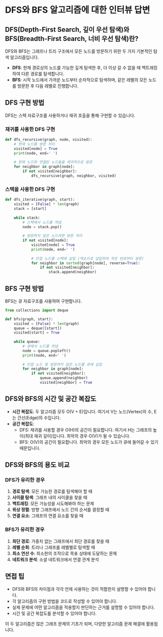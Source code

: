 # DFS와 BFS 알고리즘에 대한 인터뷰 답변

## DFS(Depth-First Search, 깊이 우선 탐색)와 BFS(Breadth-First Search, 너비 우선 탐색)란?
DFS와 BFS는 그래프나 트리 구조에서 모든 노드를 방문하기 위한 두 가지 기본적인 탐색 알고리즘입니다.

- **DFS**: 현재 경로상의 노드를 가능한 깊게 탐색한 후, 더 이상 갈 수 없을 때 백트래킹하여 다른 경로를 탐색합니다.
- **BFS**: 시작 노드에서 가까운 노드부터 순차적으로 탐색하며, 같은 레벨의 모든 노드를 방문한 후 다음 레벨로 진행합니다.

## DFS 구현 방법
DFS는 스택 자료구조를 사용하거나 재귀 호출을 통해 구현할 수 있습니다.

### 재귀를 사용한 DFS 구현
```python
def dfs_recursive(graph, node, visited):
    # 현재 노드를 방문 처리
    visited[node] = True
    print(node, end=' ')
    
    # 현재 노드와 연결된 노드들을 재귀적으로 방문
    for neighbor in graph[node]:
        if not visited[neighbor]:
            dfs_recursive(graph, neighbor, visited)
```

### 스택을 사용한 DFS 구현
```python
def dfs_iterative(graph, start):
    visited = [False] * len(graph)
    stack = [start]
    
    while stack:
        # 스택에서 노드를 꺼냄
        node = stack.pop()
        
        # 방문하지 않은 노드라면 방문 처리
        if not visited[node]:
            visited[node] = True
            print(node, end=' ')
            
            # 인접 노드를 스택에 삽입 (역순으로 삽입하여 작은 번호부터 방문)
            for neighbor in sorted(graph[node], reverse=True):
                if not visited[neighbor]:
                    stack.append(neighbor)
```

## BFS 구현 방법
BFS는 큐 자료구조를 사용하여 구현합니다.

```python
from collections import deque

def bfs(graph, start):
    visited = [False] * len(graph)
    queue = deque([start])
    visited[start] = True
    
    while queue:
        # 큐에서 노드를 꺼냄
        node = queue.popleft()
        print(node, end=' ')
        
        # 인접 노드 중 방문하지 않은 노드를 큐에 삽입
        for neighbor in graph[node]:
            if not visited[neighbor]:
                queue.append(neighbor)
                visited[neighbor] = True
```

## DFS와 BFS의 시간 및 공간 복잡도
- **시간 복잡도**: 두 알고리즘 모두 O(V + E)입니다. 여기서 V는 노드(Vertex)의 수, E는 간선(Edge)의 수입니다.
- **공간 복잡도**:
  - DFS: 재귀를 사용할 경우 O(H)의 공간이 필요합니다. 여기서 H는 그래프의 높이(최대 재귀 깊이)입니다. 최악의 경우 O(V)가 될 수 있습니다.
  - BFS: O(V)의 공간이 필요합니다. 최악의 경우 모든 노드가 큐에 들어갈 수 있기 때문입니다.

## DFS와 BFS의 용도 비교

### DFS가 유리한 경우
1. **경로 탐색**: 모든 가능한 경로를 탐색해야 할 때
2. **사이클 탐색**: 그래프 내의 사이클을 찾을 때
3. **백트래킹**: 모든 가능성을 시도해봐야 하는 문제
4. **위상 정렬**: 방향 그래프에서 노드 간의 순서를 결정할 때
5. **연결 요소**: 그래프의 연결 요소를 찾을 때

### BFS가 유리한 경우
1. **최단 경로**: 가중치 없는 그래프에서 최단 경로를 찾을 때
2. **레벨 순회**: 트리나 그래프를 레벨별로 탐색할 때
3. **최소 연산 수**: 최소한의 조작으로 목표 상태에 도달하는 문제
4. **네트워크 분석**: 소셜 네트워크에서 연결 관계 분석

## 면접 팁
- DFS와 BFS의 차이점과 각각 언제 사용하는 것이 적합한지 설명할 수 있어야 합니다.
- 각 알고리즘의 구현 방법을 코드로 작성할 수 있어야 합니다.
- 실제 문제에 어떤 알고리즘을 적용할지 판단하는 근거를 설명할 수 있어야 합니다.
- 시간 및 공간 복잡도를 분석할 수 있어야 합니다.

이 두 알고리즘은 많은 그래프 문제의 기초가 되며, 다양한 알고리즘 문제 해결에 활용됩니다.